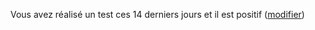 Vous avez réalisé un test ces 14 derniers jours et il est positif (<a href="/depistage" data-navigo>modifier</a>)
